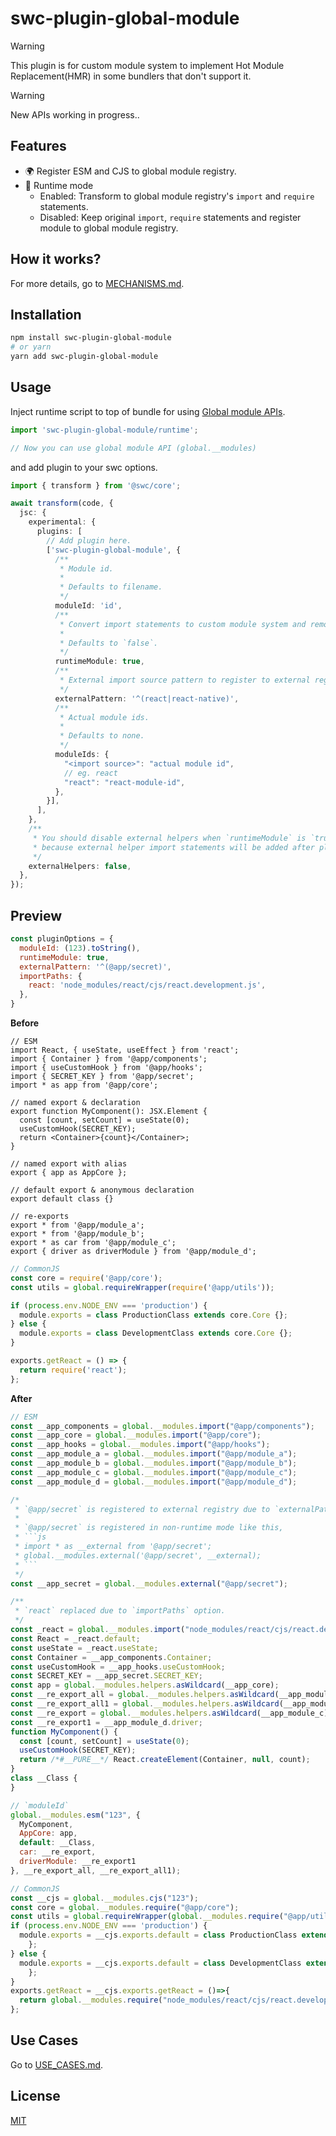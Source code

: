 # swc-plugin-global-module

> [!WARNING]
> This plugin is for custom module system to implement Hot Module Replacement(HMR) in some bundlers that don't support it.

> [!WARNING]
> New APIs working in progress..

## Features

- 🌍 Register ESM and CJS to global module registry.
- 🏃 Runtime mode
  - Enabled: Transform to global module registry's `import` and `require` statements.
  - Disabled: Keep original `import`, `require` statements and register module to global module registry.

## How it works?

For more details, go to [MECHANISMS.md](MECHANISMS.md).

## Installation

```bash
npm install swc-plugin-global-module
# or yarn
yarn add swc-plugin-global-module
```

## Usage

Inject runtime script to top of bundle for using [Global module APIs](./runtime/types.ts).

```ts
import 'swc-plugin-global-module/runtime';

// Now you can use global module API (global.__modules)
```

and add plugin to your swc options.

```ts
import { transform } from '@swc/core';

await transform(code, {
  jsc: {
    experimental: {
      plugins: [
        // Add plugin here.
        ['swc-plugin-global-module', {
          /**
           * Module id.
           * 
           * Defaults to filename.
           */
          moduleId: 'id',
          /**
           * Convert import statements to custom module system and remove export statements.
           *
           * Defaults to `false`.
           */
          runtimeModule: true,
          /**
           * External import source pattern to register to external registry.
           */
          externalPattern: '^(react|react-native)',
          /**
           * Actual module ids.
           *
           * Defaults to none.
           */
          moduleIds: {
            "<import source>": "actual module id",
            // eg. react
            "react": "react-module-id",
          },
        }],
      ],
    },
    /**
     * You should disable external helpers when `runtimeModule` is `true`
     * because external helper import statements will be added after plugin transformation.
     */
    externalHelpers: false,
  },
});
```

## Preview

```js
const pluginOptions = {
  moduleId: (123).toString(),
  runtimeModule: true,
  externalPattern: '^(@app/secret)',
  importPaths: {
    react: 'node_modules/react/cjs/react.development.js',
  },
}
```

**Before**

```tsx
// ESM
import React, { useState, useEffect } from 'react';
import { Container } from '@app/components';
import { useCustomHook } from '@app/hooks';
import { SECRET_KEY } from '@app/secret';
import * as app from '@app/core';

// named export & declaration
export function MyComponent(): JSX.Element {
  const [count, setCount] = useState(0);
  useCustomHook(SECRET_KEY);
  return <Container>{count}</Container>;
}

// named export with alias
export { app as AppCore };

// default export & anonymous declaration
export default class {}

// re-exports
export * from '@app/module_a';
export * from '@app/module_b';
export * as car from '@app/module_c';
export { driver as driverModule } from '@app/module_d';
```

```js
// CommonJS
const core = require('@app/core');
const utils = global.requireWrapper(require('@app/utils'));

if (process.env.NODE_ENV === 'production') {
  module.exports = class ProductionClass extends core.Core {};
} else {
  module.exports = class DevelopmentClass extends core.Core {};
}

exports.getReact = () => {
  return require('react');
};
```

**After**

```js
// ESM
const __app_components = global.__modules.import("@app/components");
const __app_core = global.__modules.import("@app/core");
const __app_hooks = global.__modules.import("@app/hooks");
const __app_module_a = global.__modules.import("@app/module_a");
const __app_module_b = global.__modules.import("@app/module_b");
const __app_module_c = global.__modules.import("@app/module_c");
const __app_module_d = global.__modules.import("@app/module_d");

/*
 * `@app/secret` is registered to external registry due to `externalPattern` option.
 *
 * `@app/secret` is registered in non-runtime mode like this,
 * ```js
 * import * as __external from '@app/secret';
 * global.__modules.external('@app/secret', __external);
 * ```
 */
const __app_secret = global.__modules.external("@app/secret");

/**
 * `react` replaced due to `importPaths` option.
 */
const _react = global.__modules.import("node_modules/react/cjs/react.development.js");
const React = _react.default;
const useState = _react.useState;
const Container = __app_components.Container;
const useCustomHook = __app_hooks.useCustomHook;
const SECRET_KEY = __app_secret.SECRET_KEY;
const app = global.__modules.helpers.asWildcard(__app_core);
const __re_export_all = global.__modules.helpers.asWildcard(__app_module_a);
const __re_export_all1 = global.__modules.helpers.asWildcard(__app_module_b);
const __re_export = global.__modules.helpers.asWildcard(__app_module_c);
const __re_export1 = __app_module_d.driver;
function MyComponent() {
  const [count, setCount] = useState(0);
  useCustomHook(SECRET_KEY);
  return /*#__PURE__*/ React.createElement(Container, null, count);
}
class __Class {
}

// `moduleId`
global.__modules.esm("123", {
  MyComponent,
  AppCore: app,
  default: __Class,
  car: __re_export,
  driverModule: __re_export1
}, __re_export_all, __re_export_all1);
```

```js
// CommonJS
const __cjs = global.__modules.cjs("123");
const core = global.__modules.require("@app/core");
const utils = global.requireWrapper(global.__modules.require("@app/utils"));
if (process.env.NODE_ENV === 'production') {
  module.exports = __cjs.exports.default = class ProductionClass extends core.Core {
    };
} else {
  module.exports = __cjs.exports.default = class DevelopmentClass extends core.Core {
    };
}
exports.getReact = __cjs.exports.getReact = ()=>{
  return global.__modules.require("node_modules/react/cjs/react.development.js");
};
```

## Use Cases

Go to [USE_CASES.md](./USE_CASES.md).

## License

[MIT](./LICENSE)
